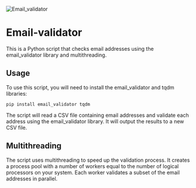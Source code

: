 ![Email_validator](https://static.cdn.wisestamp.com/wp-content/uploads/2021/11/WiseStamp-email-signature-generator-and-email-signature-manager.png)

# Email-validator

This is a Python script that checks email addresses using the email_validator library and multithreading.

## Usage

To use this script, you will need to install the email_validator and tqdm libraries:
```
pip install email_validator tqdm
```
The script will read a CSV file containing email addresses and validate each address using the email_validator library. It will output the results to a new CSV file.

## Multithreading

The script uses multithreading to speed up the validation process. It creates a process pool with a number of workers equal to the number of logical processors on your system. Each worker validates a subset of the email addresses in parallel.
